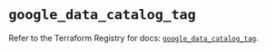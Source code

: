 # `google_data_catalog_tag`

Refer to the Terraform Registry for docs: [`google_data_catalog_tag`](https://registry.terraform.io/providers/hashicorp/google/5.13.0/docs/resources/data_catalog_tag).
